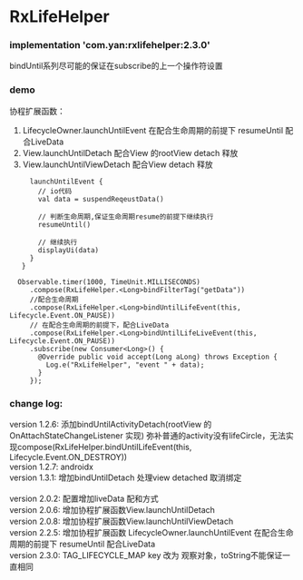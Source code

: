 # RxLifeHelper

### implementation 'com.yan:rxlifehelper:2.3.0'
bindUntil系列尽可能的保证在subscribe的上一个操作符设置

### demo
协程扩展函数：
1. LifecycleOwner.launchUntilEvent 在配合生命周期的前提下 resumeUntil 配合LiveData
2. View.launchUntilDetach 配合View 的rootView detach 释放
3. View.launchUntilViewDetach 配合View detach 释放

```
     launchUntilEvent {
       // io代码
       val data = suspendReqeustData()
       
       // 判断生命周期,保证生命周期resume的前提下继续执行
       resumeUntil()
       
       // 继续执行
       displayUi(data)
     }
   }
    
  Observable.timer(1000, TimeUnit.MILLISECONDS)
     .compose(RxLifeHelper.<Long>bindFilterTag("getData"))
     //配合生命周期
     .compose(RxLifeHelper.<Long>bindUntilLifeEvent(this, Lifecycle.Event.ON_PAUSE))
     // 在配合生命周期的前提下，配合LiveData
     .compose(RxLifeHelper.<Long>bindUntilLifeLiveEvent(this, Lifecycle.Event.ON_PAUSE))
     .subscribe(new Consumer<Long>() {
       @Override public void accept(Long aLong) throws Exception {
         Log.e("RxLifeHelper", "event " + data);
       }
     });
```
### change log: 
version 1.2.6: 添加bindUntilActivityDetach(rootView 的 OnAttachStateChangeListener 实现) 弥补普通的activity没有lifeCircle，无法实现compose(RxLifeHelper.<Long>bindUntilLifeEvent(this, Lifecycle.Event.ON_DESTROY))
<br/> version 1.2.7: androidx
<br/> version 1.3.1: 增加bindUntilDetach 处理view detached 取消绑定
<br/> 
<br/> version 2.0.2: 配置增加liveData 配和方式
<br/> version 2.0.6: 增加协程扩展函数View.launchUntilDetach
<br/> version 2.0.8: 增加协程扩展函数View.launchUntilViewDetach
<br/> version 2.2.5: 增加协程扩展函数 LifecycleOwner.launchUntilEvent 在配合生命周期的前提下 resumeUntil 配合LiveData
<br/> version 2.3.0: TAG_LIFECYCLE_MAP key 改为 观察对象，toString不能保证一直相同